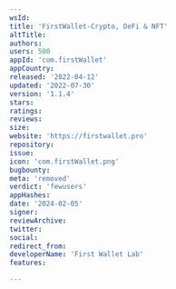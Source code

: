 ```yaml
---
wsId: 
title: 'FirstWallet-Crypto, DeFi & NFT'
altTitle: 
authors: 
users: 500
appId: 'com.firstWallet'
appCountry: 
released: '2022-04-12'
updated: '2022-07-30'
version: '1.1.4'
stars: 
ratings: 
reviews: 
size: 
website: 'https://firstwallet.pro'
repository: 
issue: 
icon: 'com.firstWallet.png'
bugbounty: 
meta: 'removed'
verdict: 'fewusers'
appHashes: 
date: '2024-02-05'
signer: 
reviewArchive: 
twitter: 
social: 
redirect_from: 
developerName: 'First Wallet Lab'
features: 

---
```


